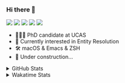 ### Hi there 👋

[![](https://img.shields.io/badge/-Email-325180?logo=maildotru&logoColor=white&style=flat-square)](mailto:hi@wang.tianshu.me)
[![](https://img.shields.io/badge/-GitHub-black?logo=GitHub&style=flat-square)](https://github.com/tshu-w)
[![](https://img.shields.io/badge/-Telegram-26a5e4?labelColor=fafafa&logo=telegram&style=flat-square)](https://t.me/tshu_w) 
[![](https://img.shields.io/badge/-Twitter-1da1f2?logo=Twitter&logoColor=white&style=flat-square)](https://twitter.com/tshu_w)
[![](https://komarev.com/ghpvc/?username=tshu-w&color=blueviolet&style=flat-square)]()



- 🧑🏻‍🎓 PhD candidate at UCAS
- 🔭 Currently interested in Entity Resolution
- 🛠 macOS & Emacs & ZSH
- 🚧 Under construction...

<details>

<summary>GitHub Stats</summary>

![Tianshu's GitHub stats](https://github-readme-stats.vercel.app/api?username=tshu-w&show_icons=true&theme=buefy&count_private=true)
  
</details>


<details>
  <summary>Wakatime Stats</summary>

  Currently, files accessed by tramp cannot be tracked by wakatime, see https://github.com/wakatime/wakatime-mode/issues/27
  <br>
  
<!--START_SECTION:waka-->
**I'm an Early 🐤** 

```text
🌞 Morning    60 commits     █████░░░░░░░░░░░░░░░░░░░░   21.98% 
🌆 Daytime    137 commits    ████████████░░░░░░░░░░░░░   50.18% 
🌃 Evening    71 commits     ██████░░░░░░░░░░░░░░░░░░░   26.01% 
🌙 Night      5 commits      ░░░░░░░░░░░░░░░░░░░░░░░░░   1.83%

```
📅 **I'm Most Productive on Monday** 

```text
Monday       62 commits     █████░░░░░░░░░░░░░░░░░░░░   22.71% 
Tuesday      47 commits     ████░░░░░░░░░░░░░░░░░░░░░   17.22% 
Wednesday    20 commits     █░░░░░░░░░░░░░░░░░░░░░░░░   7.33% 
Thursday     29 commits     ██░░░░░░░░░░░░░░░░░░░░░░░   10.62% 
Friday       47 commits     ████░░░░░░░░░░░░░░░░░░░░░   17.22% 
Saturday     49 commits     ████░░░░░░░░░░░░░░░░░░░░░   17.95% 
Sunday       19 commits     █░░░░░░░░░░░░░░░░░░░░░░░░   6.96%

```


📊 **This Week I Spent My Time On** 

```text
💬 Programming Languages: 
sh                       32 hrs 27 mins      ████████████████░░░░░░░░░   65.3% 
Python                   6 hrs 59 mins       ███░░░░░░░░░░░░░░░░░░░░░░   14.06% 
Org                      4 hrs 57 mins       ██░░░░░░░░░░░░░░░░░░░░░░░   9.99% 
Emacs Lisp               2 hrs 24 mins       █░░░░░░░░░░░░░░░░░░░░░░░░   4.86% 
Other                    1 hr 24 mins        ░░░░░░░░░░░░░░░░░░░░░░░░░   2.84%

🔥 Editors: 
Zsh                      32 hrs 27 mins      ████████████████░░░░░░░░░   65.3% 
Emacs                    17 hrs 14 mins      ████████░░░░░░░░░░░░░░░░░   34.68% 
Unknown Editor           0 secs              ░░░░░░░░░░░░░░░░░░░░░░░░░   0.02%

🐱‍💻 Projects: 
lightning-template       27 hrs 5 mins       █████████████░░░░░░░░░░░░   54.5% 
Terminal                 12 hrs 50 mins      ██████░░░░░░░░░░░░░░░░░░░   25.82% 
Unknown Project          6 hrs 35 mins       ███░░░░░░░░░░░░░░░░░░░░░░   13.26% 
emacs                    2 hrs 7 mins        █░░░░░░░░░░░░░░░░░░░░░░░░   4.27% 
dotfiles                 32 mins             ░░░░░░░░░░░░░░░░░░░░░░░░░   1.09%

💻 Operating System: 
Mac                      33 hrs 47 mins      █████████████████░░░░░░░░   68.0% 
Linux                    15 hrs 54 mins      ████████░░░░░░░░░░░░░░░░░   32.0%

```

**I Mostly Code in Python** 

```text
Python                   8 repos             ██████████░░░░░░░░░░░░░░░   40.0% 
HTML                     2 repos             ██░░░░░░░░░░░░░░░░░░░░░░░   10.0% 
Emacs Lisp               2 repos             ██░░░░░░░░░░░░░░░░░░░░░░░   10.0% 
JavaScript               2 repos             ██░░░░░░░░░░░░░░░░░░░░░░░   10.0% 
TeX                      2 repos             ██░░░░░░░░░░░░░░░░░░░░░░░   10.0%

```



 Last Updated on 27/02/2022 08:06:22 UTC
<!--END_SECTION:waka-->
</details>
